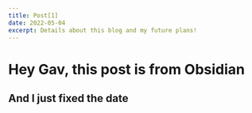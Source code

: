 ```yaml
---
title: Post[1]
date: 2022-05-04
excerpt: Details about this blog and my future plans!
---
```


# Hey Gav, this post is from Obsidian

## And I just fixed the date